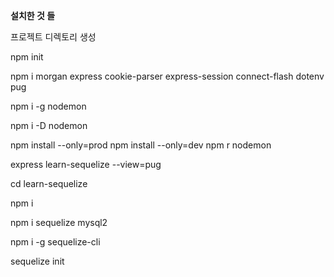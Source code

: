 


<b> 설치한 것 들</b>

프로젝트 디렉토리 생성

npm init

npm i morgan express cookie-parser express-session connect-flash dotenv pug

npm i -g nodemon

npm i -D nodemon

npm install --only=prod
npm install --only=dev
npm r nodemon


express learn-sequelize --view=pug

cd learn-sequelize 

npm i   

npm i sequelize mysql2 

npm i -g sequelize-cli  

sequelize init  
